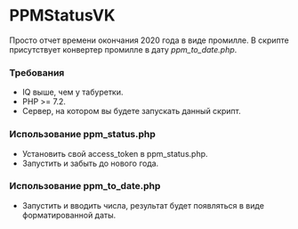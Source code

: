 # PPMStatusVK
Просто отчет времени окончания 2020 года в виде промилле.
В скрипте присутствует конвертер промилле в дату *ppm_to_date.php*.

### Требования
* IQ выше, чем у табуретки.
* PHP >= 7.2.
* Сервер, на котором вы будете запускать данный скрипт.

### Использование ppm_status.php
* Установить свой access_token в ppm_status.php.
* Запустить и забыть до нового года.

### Использование ppm_to_date.php
* Запустить и вводить числа, результат будет появляться в виде форматированной даты.
